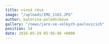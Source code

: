 ```yaml
---
title: vinná réva
image: "/uploads/IMG_1163.JPG"
author: katerina-polednikova
gallery: "/news/jaro-ve-velkych-pavlovicich"
position: 14
date: 2016-05-29 05:56:49 +0000
---
```

